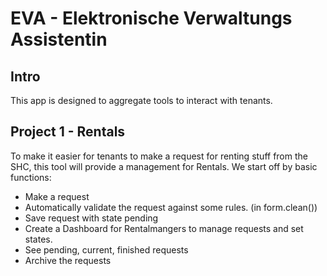 # EVA - Elektronische Verwaltungs Assistentin
## Intro
This app is designed to aggregate tools to interact with tenants.

## Project 1 - Rentals
To make it easier for tenants to make a request for renting stuff from the SHC, this tool will provide a management for Rentals. We start off by basic functions:
* Make a request
* Automatically validate the request against some rules. (in form.clean())
* Save request with state pending
* Create a Dashboard for Rentalmangers to manage requests and set states.
* See pending, current, finished requests
* Archive the requests
